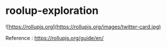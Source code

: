 # roolup-exploration

![https://rollupjs.org](https://rollupjs.org/images/twitter-card.jpg)

Reference : https://rollupjs.org/guide/en/
